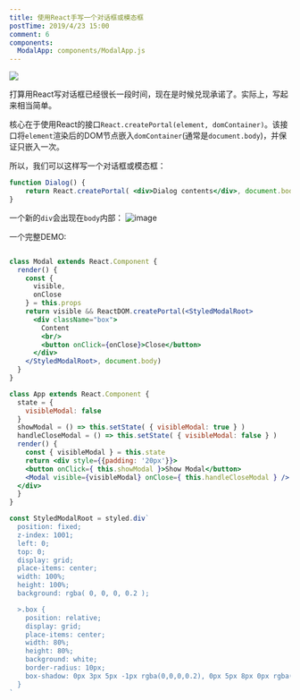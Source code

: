 ```yaml
---
title: 使用React手写一个对话框或模态框
postTime: 2019/4/23 15:00
comment: 6
components:
  ModalApp: components/ModalApp.js
---
```


![](https://user-images.githubusercontent.com/23733477/56563695-f17a9b00-65de-11e9-969f-f98977e7e9a1.png)

打算用React写对话框已经很长一段时间，现在是时候兑现承诺了。实际上，写起来相当简单。

核心在于使用React的接口`React.createPortal(element, domContainer)`。该接口将`element`渲染后的DOM节点嵌入`domContainer`(通常是`document.body`)，并保证只嵌入一次。

所以，我们可以这样写一个对话框或模态框：
```jsx
function Dialog() {
    return React.createPortal( <div>Dialog contents</div>, document.body )
}
```

一个新的`div`会出现在`body`内部：
![image](https://user-images.githubusercontent.com/23733477/56560376-d86dec00-65d6-11e9-95f5-bcfb31fcf16f.png)


一个完整DEMO:

<ModalApp />

```jsx

class Modal extends React.Component {
  render() {
    const {
      visible,
      onClose
    } = this.props
    return visible && ReactDOM.createPortal(<StyledModalRoot>
      <div className="box">
        Content
        <br/>
        <button onClick={onClose}>Close</button>
      </div>
    </StyledModalRoot>, document.body)
  }
}

class App extends React.Component {
  state = {
    visibleModal: false
  }
  showModal = () => this.setState( { visibleModal: true } )
  handleCloseModal = () => this.setState( { visibleModal: false } )
  render() {
    const { visibleModal } = this.state
    return <div style={{padding: '20px'}}>
    <button onClick={ this.showModal }>Show Modal</button>
    <Modal visible={visibleModal} onClose={ this.handleCloseModal } />
  </div>
  }
}

const StyledModalRoot = styled.div`
  position: fixed;
  z-index: 1001;
  left: 0;
  top: 0;
  display: grid;
  place-items: center;
  width: 100%;
  height: 100%;
  background: rgba( 0, 0, 0, 0.2 );

  >.box {
    position: relative;
    display: grid;
    place-items: center;
    width: 80%;
    height: 80%;
    background: white;
    border-radius: 10px;
    box-shadow: 0px 3px 5px -1px rgba(0,0,0,0.2), 0px 5px 8px 0px rgba(0,0,0,0.14), 0px 1px 14px 0px rgba(0,0,0,0.12);
  }
`
```




